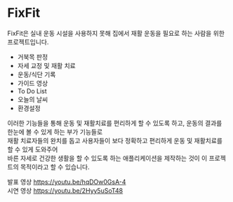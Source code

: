 # FixFit

FixFit은 실내 운동 시설을 사용하지 못해 집에서 재활 운동을 필요로 하는 사람을 위한 프로젝트입니다.
   
* 거북목 판정
* 자세 교정 및 재활 치료
* 운동/식단 기록
* 가이드 영상
* To Do List
* 오늘의 날씨
* 환경설정   
   
이러한 기능들을 통해 운동 및 재활치료를 편리하게 할 수 있도록 하고, 운동의 결과를 한눈에 볼 수 있게 하는 부가 기능들로   
재활 치료자들의 완치를 돕고 
사용자들이 보다 정확하고 편리하게 운동 및 재활치료를 할 수 있게 도와주어   
바른 자세로 건강한 생활을 할 수 있도록 하는 애플리케이션을 제작하는 것이 이 프로젝트의 목적이라고 할 수 있습니다.


발표 영상 https://youtu.be/hqDOw0GsA-4   
시연 영상 https://youtu.be/2Hyy5uSoT48
   

